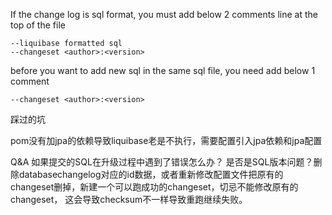 If the change log is sql format, you must add below 2 comments line at the top of the file

```
--liquibase formatted sql
--changeset <author>:<version>
```

before you want to add new sql in the same sql file, you need add below 1 comment

```
--changeset <author>:<version>
```

踩过的坑

pom没有加jpa的依赖导致liquibase老是不执行，需要配置引入jpa依赖和jpa配置

Q&A
如果提交的SQL在升级过程中遇到了错误怎么办？
  是否是SQL版本问题？删除databasechangelog对应的id数据，或者重新修改配置文件把原有的changeset删掉，新建一个可以跑成功的changeset，切忌不能修改原有的changeset，
  这会导致checksum不一样导致重跑继续失败。